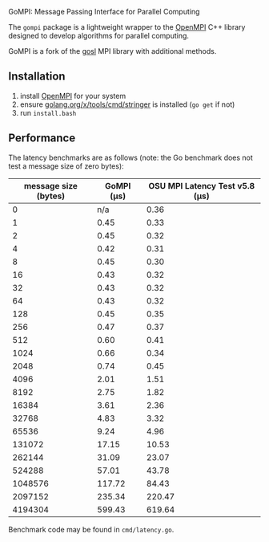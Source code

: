 GoMPI: Message Passing Interface for Parallel Computing

The `gompi` package is a lightweight wrapper to the [OpenMPI](https://www.open-mpi.org) C++ library
designed to develop algorithms for parallel computing.

GoMPI is a fork of the [gosl](https://github.com/cpmech/gosl) MPI library with additional methods.

## Installation

1) install [OpenMPI](https://www.open-mpi.org) for your system
2) ensure  [golang.org/x/tools/cmd/stringer](https://godoc.org/golang.org/x/tools/cmd/stringer) is installed (`go get` if not)
3) run `install.bash`


## Performance

The latency benchmarks are as follows (note: the Go benchmark does not test a message size of zero bytes):

| message size (bytes) | GoMPI (µs) | OSU MPI Latency Test v5.8 (µs) |
|---|---|---|
| 0 | n/a  | 0.36 |
| 1 | 0.45 | 0.33 |
| 2 | 0.45 | 0.32 |
| 4 | 0.42 | 0.31 |
| 8 | 0.45 | 0.30 |
| 16 | 0.43 | 0.32 |
| 32 | 0.43 | 0.32 |
| 64 | 0.43 | 0.32 |
| 128 | 0.45 | 0.35 |
| 256 | 0.47 | 0.37 |
| 512 | 0.60 | 0.41 |
| 1024 | 0.66 | 0.34 |
| 2048 | 0.74 | 0.45 |
| 4096 | 2.01 | 1.51 |
| 8192 | 2.75 | 1.82 |
| 16384 | 3.61 | 2.36 |
| 32768 | 4.83 | 3.32 |
| 65536 | 9.24 | 4.96 |
| 131072 | 17.15 |  10.53 |
| 262144 | 31.09 | 23.07 |
| 524288 | 57.01 | 43.78 |
| 1048576 | 117.72 | 84.43 |
| 2097152 | 235.34 | 220.47 |
| 4194304 | 599.43 | 619.64 |

Benchmark code may be found in `cmd/latency.go`.
